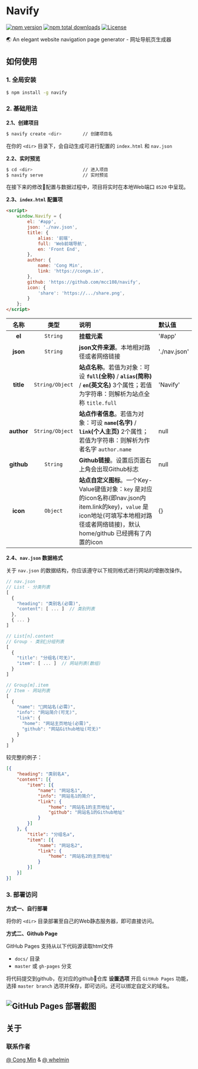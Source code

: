 # Navify

[![npm version](https://img.shields.io/npm/v/navify.svg?style=flat-square)](https://www.npmjs.com/package/navify)
[![npm total downloads](https://img.shields.io/npm/dt/navify.svg?style=flat-square)](https://www.npmjs.com/package/navify)
[![License](https://img.shields.io/github/license/mcc108/navify.svg?style=flat-square)](https://github.com/mcc108/navify/blob/master/LICENSE)

🌏 An elegant website navigation page generator - 网址导航页生成器

## 如何使用

### 1. **全局安装**

```bash
$ npm install -g navify
```

### 2. **基础用法**

**2.1、创建项目**

```bash
$ navify create <dir>        // 创建项目名
```

在你的 `<dir>` 目录下，会自动生成可进行配置的 `index.html` 和 `nav.json`

**2.2、实时预览**

```bash
$ cd <dir>                   // 进入项目
$ navify serve               // 实时预览
```

在接下来的修改配置与数据过程中，项目将实时在本地Web端口 `8520` 中呈现。

**2.3、`index.html` 配置项**

```html
<script>
    window.Navify = {
        el: '#app',
        json: './nav.json',
        title: {
            alias: '前端',
            full: 'Web前端导航',
            en: 'Front End',
        },
        author: {
            name: 'Cong Min',
            link: 'https://congm.in',
        },
        github: 'https://github.com/mcc108/navify',
        icon: {
            'share': 'https://.../share.png',
        }
    };
</script>
```

| 名称 | 类型 | 说明 | 默认值 |
|:---:|:----------:|:---------|:----|
| **el** | `String` | **挂载元素** | '#app' |
| **json** | `String` | **json文件来源**。本地相对路径或者网络链接 | './nav.json' |
| **title** | `String/Object` | **站点名称**。若值为对象：可设 **`full`(全称)** / **`alias`(简称)** / **`en`(英文名)** 3个属性；若值为字符串：则解析为站点全称 `title.full` | 'Navify' |
| **author** | `String/Object` | **站点作者信息**。若值为对象：可设 **`name`(名字)** / **`link`(个人主页)** 2个属性；若值为字符串：则解析为作者名字 `author.name` | null |
| **github** | `String` | **Github链接**。设置后页面右上角会出现Github标志 | null |
| **icon** | `Object` | **站点自定义图标**。一个Key-Value键值对象：`key` 是对应的icon名称(即nav.json内item.link的key)，`value` 是icon地址(可填写本地相对路径或者网络链接)，默认 home/github 已经拥有了内置的icon | {} |


**2.4、`nav.json` 数据格式**

关于 `nav.json` 的数据结构，你应该遵守以下规则格式进行网站的增删改操作。

```js
// nav.json
// List - 分类列表
[
  {
    "heading": "类别名(必需)",
    "content": [ ... ]  // 类别列表
  },
  { ... }
]
```

```js
// List[n].content
// Group - 类别分组列表
[
  {
    "title": "分组名(可无)",
    "item": [ ... ]  // 网站列表(数组)
  }
]
```

```js
// Group[m].item
// Item - 网站列表
[
  {
    "name": "网站名(必需)",
    "info": "网站简介(可无)",
    "link": {
      "home": "网站主页地址(必需)",
      "github": "网站Github地址(可无)"
    }
  }
]
```

较完整的例子：

```json
[{
    "heading": "类别名A",
    "content": [{
        "item": [{
            "name": "网站名1",
            "info": "网站名1的简介",
            "link": {
                "home": "网站名1的主页地址",
                "github": "网站名1的Github地址"
            }
        }]
    }, {
        "title": "分组名a",
        "item": [{
            "name": "网站名2",
            "link": {
                "home": "网站名2的主页地址"
            }
        }]
    }]
}]
```

### 3. **部署访问**

**方式一、自行部署**

将你的 `<dir>` 目录部署至自己的Web静态服务器，即可直接访问。

**方式二、Github Page**

GitHub Pages 支持从以下代码源读取html文件

* `docs/` 目录
* `master` 或 `gh-pages` 分支

将代码提交到github，在对应的github仓库 **设置选项** 开启 `GitHub Pages` 功能，选择 `master branch` 选项并保存，即可访问。还可以绑定自定义的域名。

![GitHub Pages 部署截图](https://user-images.githubusercontent.com/13345272/46583007-727aa680-ca82-11e8-8548-ec6defbfb04b.png)
---


## 关于

### 联系作者

[@ Cong Min](https://congm.in) & [@ whelmin](https://whelm.in)
